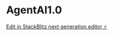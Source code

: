 # AgentAI1.0

[Edit in StackBlitz next generation editor ⚡️](https://stackblitz.com/~/github.com/crazycoder35/AgentAI1.0)
